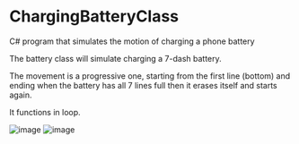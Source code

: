 # ChargingBatteryClass
C# program that simulates the motion of charging a phone battery

The battery class will simulate charging a 7-dash battery.

The movement is a progressive one, starting from the first line (bottom) and ending when the battery has all 7 lines full then it erases itself and starts again.

It functions in loop.

![image](https://user-images.githubusercontent.com/103317959/168003143-a7e3d62d-917a-4f92-97be-60493938534c.png)
![image](https://user-images.githubusercontent.com/103317959/168003199-77a46922-424b-4a50-9485-8d84fce6b52f.png)
